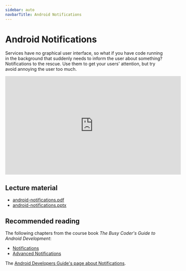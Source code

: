 ```yaml
---
sidebar: auto
navbarTitle: Android Notifications
---
```


# Android Notifications
Services have no graphical user interface, so what if you have code running in the background that suddenly needs to inform the user about something? Notifications to the rescue. Use them to get your users' attention, but try avoid annoying the user too much.

<iframe width="560" height="314" src="https://www.youtube.com/embed/Ay8xaCe6sIM" frameborder="0" allow="accelerometer; autoplay; clipboard-write; encrypted-media; gyroscope; picture-in-picture" allowfullscreen></iframe>

## Lecture material
* [android-notifications.pdf](android-notifications.pdf)
* [android-notifications.pptx](android-notifications.pptx)

## Recommended reading
The following chapters from the course book *The Busy Coder's Guide to Android Development*:
* [Notifications](https://wares.commonsware.com/app/internal/book/Android/page/chap-notify-001.html)
* [Advanced Notifications](https://wares.commonsware.com/app/internal/book/Android/page/chap-advnotify-001.html)

The [Android Developers Guide's page about Notifications](https://developer.android.com/guide/topics/ui/notifiers/notifications).